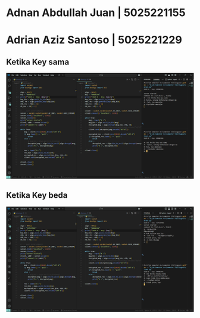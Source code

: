 # Adnan Abdullah Juan | 5025221155

# Adrian Aziz Santoso | 5025221229

## Ketika Key sama
![keysama](img/keySama.png)

## Ketika Key beda
![keybeda](img/keyBeda.png)
